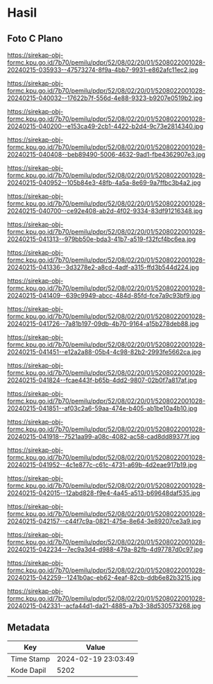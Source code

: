 # Hasil

## Foto C Plano

https://sirekap-obj-formc.kpu.go.id/7b70/pemilu/pdpr/52/08/02/20/01/5208022001028-20240215-035933--47573274-8f9a-4bb7-9931-e862afc11ec2.jpg

https://sirekap-obj-formc.kpu.go.id/7b70/pemilu/pdpr/52/08/02/20/01/5208022001028-20240215-040032--17622b7f-556d-4e88-9323-b9207e0519b2.jpg

https://sirekap-obj-formc.kpu.go.id/7b70/pemilu/pdpr/52/08/02/20/01/5208022001028-20240215-040200--e153ca49-2cb1-4422-b2d4-9c73e2814340.jpg

https://sirekap-obj-formc.kpu.go.id/7b70/pemilu/pdpr/52/08/02/20/01/5208022001028-20240215-040408--beb89490-5006-4632-9ad1-fbe4362907e3.jpg

https://sirekap-obj-formc.kpu.go.id/7b70/pemilu/pdpr/52/08/02/20/01/5208022001028-20240215-040952--105b84e3-48fb-4a5a-8e69-9a7ffbc3b4a2.jpg

https://sirekap-obj-formc.kpu.go.id/7b70/pemilu/pdpr/52/08/02/20/01/5208022001028-20240215-040700--ce92e408-ab2d-4f02-9334-83df91216348.jpg

https://sirekap-obj-formc.kpu.go.id/7b70/pemilu/pdpr/52/08/02/20/01/5208022001028-20240215-041313--979bb50e-bda3-41b7-a519-f32fcf4bc6ea.jpg

https://sirekap-obj-formc.kpu.go.id/7b70/pemilu/pdpr/52/08/02/20/01/5208022001028-20240215-041336--3d3278e2-a8cd-4adf-a315-ffd3b544d224.jpg

https://sirekap-obj-formc.kpu.go.id/7b70/pemilu/pdpr/52/08/02/20/01/5208022001028-20240215-041409--639c9949-abcc-484d-85fd-fce7a9c93bf9.jpg

https://sirekap-obj-formc.kpu.go.id/7b70/pemilu/pdpr/52/08/02/20/01/5208022001028-20240215-041726--7a81b197-09db-4b70-9164-a15b278deb88.jpg

https://sirekap-obj-formc.kpu.go.id/7b70/pemilu/pdpr/52/08/02/20/01/5208022001028-20240215-041451--e12a2a88-05b4-4c98-82b2-2993fe5662ca.jpg

https://sirekap-obj-formc.kpu.go.id/7b70/pemilu/pdpr/52/08/02/20/01/5208022001028-20240215-041824--fcae443f-b65b-4dd2-9807-02b0f7a817af.jpg

https://sirekap-obj-formc.kpu.go.id/7b70/pemilu/pdpr/52/08/02/20/01/5208022001028-20240215-041851--af03c2a6-59aa-474e-b405-ab1be10a4b10.jpg

https://sirekap-obj-formc.kpu.go.id/7b70/pemilu/pdpr/52/08/02/20/01/5208022001028-20240215-041918--7521aa99-a08c-4082-ac58-cad8dd89377f.jpg

https://sirekap-obj-formc.kpu.go.id/7b70/pemilu/pdpr/52/08/02/20/01/5208022001028-20240215-041952--4c1e877c-c61c-4731-a69b-4d2eae917b19.jpg

https://sirekap-obj-formc.kpu.go.id/7b70/pemilu/pdpr/52/08/02/20/01/5208022001028-20240215-042015--12abd828-f9e4-4a45-a513-b69648daf535.jpg

https://sirekap-obj-formc.kpu.go.id/7b70/pemilu/pdpr/52/08/02/20/01/5208022001028-20240215-042157--c44f7c9a-0821-475e-8e64-3e89207ce3a9.jpg

https://sirekap-obj-formc.kpu.go.id/7b70/pemilu/pdpr/52/08/02/20/01/5208022001028-20240215-042234--7ec9a3d4-d988-479a-82fb-4d97787d0c97.jpg

https://sirekap-obj-formc.kpu.go.id/7b70/pemilu/pdpr/52/08/02/20/01/5208022001028-20240215-042259--1241b0ac-eb62-4eaf-82cb-ddb6e82b3215.jpg

https://sirekap-obj-formc.kpu.go.id/7b70/pemilu/pdpr/52/08/02/20/01/5208022001028-20240215-042331--acfa44d1-da21-4885-a7b3-38d530573268.jpg


## Metadata

| Key        | Value               |
| ---------- | ------------------- |
| Time Stamp | 2024-02-19 23:03:49 |
| Kode Dapil | 5202                |




